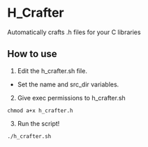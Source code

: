 # H_Crafter
Automatically crafts .h files for your C libraries

## How to use
1. Edit the h_crafter.sh file. 
  - Set the name and src_dir variables.
2. Give exec permissions to h_crafter.sh
```
chmod a+x h_crafter.h
```
3. Run the script!
```
./h_crafter.sh
```

